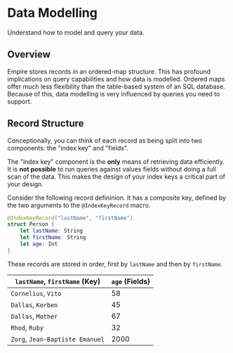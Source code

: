 # Data Modelling

Understand how to model and query your data.

## Overview

Empire stores records in an ordered-map structure. This has profound implications on query capabilities and how data is modelled. Ordered maps offer much less flexibility than the table-based system of an SQL database. Because of this, data modelling is very influenced by queries you need to support.

## Record Structure

Conceptionally, you can think of each record as being split into two components: the "index key" and "fields".

The "index key" component is the **only** means of retrieving data efficiently. It is **not possible** to run queries against values fields without doing a full scan of the data. This makes the design of your index keys a critical part of your design.

Consider the following record defininion. It has a composite key, defined by the two arguments to the `@IndexKeyRecord` macro.

```swift
@IndexKeyRecord("lastName", "firstName")
struct Person {
	let lastName: String
	let firstName: String
	let age: Int
}
```

These records are stored in order, first by `lastName` and then by `firstName`.

`lastName`, `firstName` (Key) | `age` (Fields)                  
--------------------- | ----
`Cornelius`, `Vito` | 58
`Dallas`, `Korben` | 45
`Dallas`, `Mother` | 67
`Rhod`, `Ruby`      | 32
`Zorg`, `Jean-Baptiste Emanuel` | 2000
